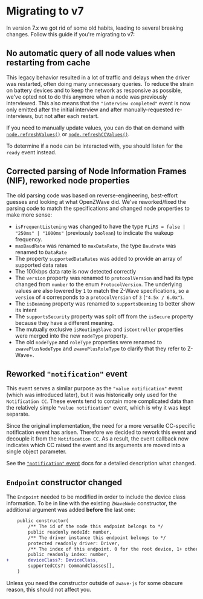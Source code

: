 # Migrating to v7

In version 7.x we got rid of some old habits, leading to several breaking changes. Follow this guide if you're migrating to v7:

## No automatic query of all node values when restarting from cache

This legacy behavior resulted in a lot of traffic and delays when the driver was restarted, often doing many unnecessary queries. To reduce the strain on battery devices and to keep the network as responsive as possible, we've opted not to do this anymore when a node was previously interviewed. This also means that the `"interview completed"` event is now only emitted after the initial interview and after manually-requested re-interviews, but not after each restart.

If you need to manually update values, you can do that on demand with [`node.refreshValues()`](../api/node.md#refreshValues) or [`node.refreshCCValues()`](../api/node.md#refreshCCValues).

To determine if a node can be interacted with, you should listen for the `ready` event instead.

## Corrected parsing of Node Information Frames (NIF), reworked node properties

The old parsing code was based on reverse-engineering, best-effort guesses and looking at what OpenZWave did. We've reworked/fixed the parsing code to match the specifications and changed node properties to make more sense:

-   `isFrequentListening` was changed to have the type `FLiRS = false | "250ms" | "1000ms"` (previously `boolean`) to indicate the wakeup frequency.
-   `maxBaudRate` was renamed to `maxDataRate`, the type `Baudrate` was renamed to `DataRate`
-   The property `supportedDataRates` was added to provide an array of supported data rates
-   The 100kbps data rate is now detected correctly
-   The `version` property was renamed to `protocolVersion` and had its type changed from `number` to the enum `ProtocolVersion`. The underlying values are also lowered by `1` to match the Z-Wave specifications, so a `version` of `4` corresponds to a `protocolVersion` of `3` (`"4.5x / 6.0x"`).
-   The `isBeaming` property was renamed to `supportsBeaming` to better show its intent
-   The `supportsSecurity` property was split off from the `isSecure` property because they have a different meaning.
-   The mutually exclusive `isRoutingSlave` and `isController` properties were merged into the new `nodeType` property.
-   The old `nodeType` and `roleType` properties were renamed to `zwavePlusNodeType` and `zwavePlusRoleType` to clarify that they refer to Z-Wave+.

## Reworked `"notification"` event

This event serves a similar purpose as the `"value notification"` event (which was introduced later), but it was historically only used for the `Notification CC`. These events tend to contain more complicated data than the relatively simple `"value notification"` event, which is why it was kept separate.

Since the original implementation, the need for a more versatile CC-specific notification event has arisen. Therefore we decided to rework this event and decouple it from the `Notification CC`. As a result, the event callback now indicates which CC raised the event and its arguments are moved into a single object parameter.

See the [`"notification"` event](../api/node#quotnotificationquot) docs for a detailed description what changed.

## `Endpoint` constructor changed

The `Endpoint` needed to be modified in order to include the device class information. To be in line with the existing `ZWaveNode` constructor, the additional argument was added **before** the last one:

```diff
	public constructor(
		/** The id of the node this endpoint belongs to */
		public readonly nodeId: number,
		/** The driver instance this endpoint belongs to */
		protected readonly driver: Driver,
		/** The index of this endpoint. 0 for the root device, 1+ otherwise */
		public readonly index: number,
+		deviceClass?: DeviceClass,
		supportedCCs?: CommandClasses[],
	)
```

Unless you need the constructor outside of `zwave-js` for some obscure reason, this should not affect you.
